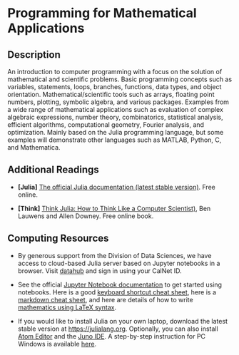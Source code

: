 # Programming for Mathematical Applications

## Description 

An introduction to computer programming with a focus on the solution of mathematical and scientific problems. Basic programming concepts such as variables, statements, loops, branches, functions, data types, and object orientation. Mathematical/scientific tools such as arrays, floating point numbers, plotting, symbolic algebra, and various packages. Examples from a wide range of mathematical applications such as evaluation of complex algebraic expressions, number theory, combinatorics, statistical analysis, efficient algorithms, computational geometry, Fourier analysis, and optimization. Mainly based on the Julia programming language, but some examples will demonstrate other languages such as MATLAB, Python, C, and Mathematica.

## Additional Readings 

* **[Julia]** [The official Julia documentation (latest stable version)](https://docs.julialang.org/en/v1). Free online.

* **[Think]** [Think Julia: How to Think Like a Computer Scientist)](https://docs.julialang.org/en/v1), Ben Lauwens and Allen Downey. Free online book.

## Computing Resources

* By generous support from the Division of Data Sciences, we have access to cloud-based Julia server based on Jupyter notebooks in a browser. Visit [datahub](https://math124.datahub.berkeley.edu) and sign in using your CalNet ID.

* See the official [Jupyter Notebook documentation](https://jupyter-notebook.readthedocs.io/en/stable/notebook.html#) to get started using notebooks. Here is a good [keyboard shortcut cheat sheet](https://www.cheatography.com/weidadeyue/cheat-sheets/jupyter-notebook/pdf_bw/), here is a [markdown cheat sheet](https://github.com/adam-p/markdown-here/wiki/Markdown-Here-Cheatsheet), and here are details of how to write [mathematics using LaTeX syntax](https://en.wikibooks.org/wiki/LaTeX/Mathematics).

* If you would like to install Julia on your own laptop, download the latest stable version at https://julialang.org. Optionally, you can also install [Atom Editor](https://atom.io/) and the [Juno IDE](https://junolab.org/). A step-by-step instruction for PC Windows is available [here](http://highorder.berkeley.edu/Julia_Installation_Instructions/julia_install_windows.html).



